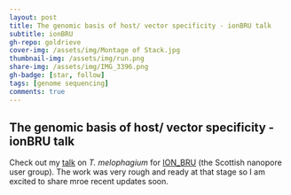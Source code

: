 ```yaml
---
layout: post
title: The genomic basis of host/ vector specificity - ionBRU talk
subtitle: ionBRU
gh-repo: goldrieve
cover-img: /assets/img/Montage of Stack.jpg
thumbnail-img: /assets/img/run.png
share-img: /assets/img/IMG_3396.png
gh-badge: [star, follow]
tags: [genome sequencing]
comments: true
---
```


## The genomic basis of host/ vector specificity - ionBRU talk

Check out my [talk](https://www.dropbox.com/s/18aknsnubf061zk/9.%20Guy%20Oldrieve-%20host%20%26%20vector%20specificity%20in%20trypanosomatids.mp4?dl=0) on _T. melophagium_ for [ION_BRU](https://twitter.com/ion_bru) (the Scottish nanopore user group). The work was very rough and ready at that stage so I am excited to share mroe recent updates soon.
